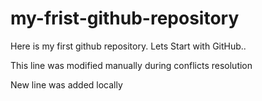 # my-frist-github-repository
Here is my first github repository. Lets Start with GitHub..

This line was modified manually during conflicts resolution

New line was added  locally